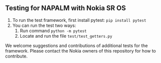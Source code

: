 ## **Testing for NAPALM with Nokia SR OS**
1) To run the test framework, first install pytest: ```pip install pytest```
2) You can run the test two ways:
   1) Run command `python -m pytest`
   2) Locate and run the file `test/test_getters.py`

We welcome suggestions and contributions of additional tests for the framework.
Please contact the Nokia owners of this repository for how to contribute.
